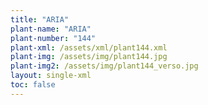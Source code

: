 ```yaml
---
title: "ARIA"
plant-name: "ARIA"
plant-number: "144"
plant-xml: /assets/xml/plant144.xml
plant-img: /assets/img/plant144.jpg
plant-img2: /assets/img/plant144_verso.jpg
layout: single-xml
toc: false
---
```

